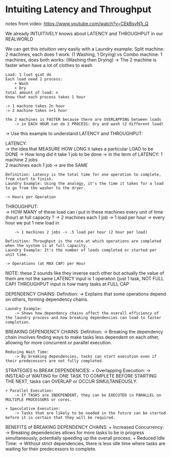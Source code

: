 # Intuiting Latency and Throughput
notes from video: https://www.youtube.com/watch?v=CEkBsyN1j_Q

We already INTUITIVELY knows about LATENCY and THROUGHPUT in our REALWORLD 

We can get this intuition very easily with a Laundry example: 
    Split machine: 2 machines, each does 1 work:  (1 Washing, 1 Drying)
    vs
    Combo machine: 1 machines, does both works: (Washing then Drying)
    -> The 2 machine is faster when have a lot of clothes to wash

    Load: 1 luot giat do 
    Each load need 2 process: 
        + Wash 
        + Dry 
    total amount of load: n
    Know that each process takes 1 hour 

    -> 1 machine takes 2n hour 
    -> 2 machine takes n+1 hour

    the 2 machines is FASTER because there are OVERLAPPING between loads 
        -> in EACH HOUR can do 2 PROCESS: dry and wash (2 different load)

-> Use this example to understand LATENCY and THROUGHPUT:  

LATENCY:  
    -> the idea that MEASURE HOW LONG it takes a particular LOAD to be DONE 
        -> How long did it take 1 job to be done 
        -> in the term of LATENCY: 
            1 machine 2 jobs  
            2 machines each 1 job
            -> are the SAME 

    Definition: Latency is the total time for one operation to complete, from start to finish.
    Laundry Example: Using the analogy, it's the time it takes for a load to go from the washer to the dryer.

    -> Hours per Operation 

THROUGHPUT:  
    -> HOW MANY of these load can i put in these machines every unit of time (hour) at full capacity  ? 
        -> 2 machines each 1 job -> 1 load per hour 
            -> every hour we put 1 new load in 

        -> 1 machines 2 jobs -> .5 load per hour (2 hour per load)

    Definition: Throughput is the rate at which operations are completed when the system is at full capacity.
    Laundry Example: It's the number of loads completed or started per unit time.

    -> Operations (at MAX CAP) per Hour 

NOTE: these 2 sounds like they inverse each other 
    but actually the value of them are not the same
    LATENCY input is 1 operation (just 1 task, NOT FULL CAP)
    THROUGHPUT input is how many tasks at FULL CAP

DEPENDENCY CHAINS:
    Definition: 
        -> Explains that some operations depend on others, forming dependency chains.

    Laundry Example: 
        -> Shows how dependency chains affect the overall efficiency of the laundry process and how breaking dependencies can lead to faster completion.

BREAKING DEPENDENCY CHAINS:
    Definition: 
        -> Breaking the dependency chain involves finding ways to make tasks less dependent on each other, allowing for more concurrent or parallel execution.

    Reducing Wait Time: 
        -> By breaking dependencies, tasks can start execution even if their predecessors are not fully completed.

STRATEGIES to BREAK DEPENDENCIES:
    + Overlapping Execution: 
        -> INSTEAD of WAITING for ONE TASK TO COMPLETE BEFORE STARTING THE NEXT, 
        tasks can OVERLAP or OCCUR SIMULTANEOUSLY.

    + Parallel Execution: 
        -> If TASKS are INDEPENDENT, they can be EXECUTED in PARALLEL on MULTIPLE PROCESSORS or cores.

    + Speculative Execution: 
        -> Tasks that are likely to be needed in the future can be started before it is certain that they will be required.

BENEFITS of BREAKING DEPENDENCY CHAINS:
    + Increased Concurrency: 
        -> Breaking dependencies allows for more tasks to be in progress simultaneously, potentially speeding up the overall process.
    + Reduced Idle Time: 
        -> Without strict dependencies, there is less idle time where tasks are waiting for their predecessors to complete.